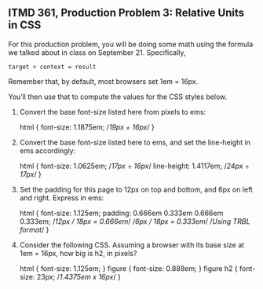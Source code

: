 ## ITMD 361, Production Problem 3: Relative Units in CSS

For this production problem, you will be doing some math using the formula we talked about in class
on September 21. Specifically,

    target ÷ context = result

Remember that, by default, most browsers set 1em = 16px.

You’ll then use that to compute the values for the CSS styles below.

1. Convert the base font-size listed here from pixels to ems:

      html {
        font-size: 1.1875em; /*19px ÷ 16px*/
      }

2.  Convert the base font-size listed here to ems, and set the line-height in ems accordingly:

      html {
        font-size: 1.0625em; /*17px ÷ 16px*/
        line-height: 1.4117em; /*24px ÷ 17px*/
      }

3. Set the padding for this page to 12px on top and bottom, and 6px on left and right. Express in
ems:

      html {
        font-size: 1.125em;
        padding: 0.666em 0.333em 0.666em 0.333em; /*12px / 18px = 0.666em*/
                                                  /*6px / 18px = 0.333em*/
                                                  /*Using TRBL format*/
      }

4. Consider the following CSS. Assuming a browser with its base size at 1em = 16px, how big is h2,
in pixels?

      html {
        font-size: 1.125em;
      }
      figure {
        font-size: 0.888em;
      }
      figure h2 {
        font-size: 23px; /*1.4375em x 16px*/
      }
